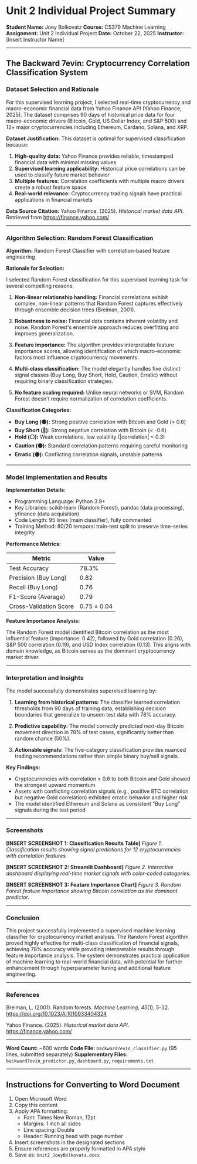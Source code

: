 # Unit 2 Individual Project Summary

**Student Name:** Joey Bolkovatz
**Course:** CS379 Machine Learning
**Assignment:** Unit 2 Individual Project
**Date:** October 22, 2025
**Instructor:** [Insert Instructor Name]

---

## The Backward 7evin: Cryptocurrency Correlation Classification System

### Dataset Selection and Rationale

For this supervised learning project, I selected real-time cryptocurrency and macro-economic financial data from Yahoo Finance API (Yahoo Finance, 2025). The dataset comprises 90 days of historical price data for four macro-economic drivers (Bitcoin, Gold, US Dollar Index, and S&P 500) and 12+ major cryptocurrencies including Ethereum, Cardano, Solana, and XRP.

**Dataset Justification:**
This dataset is optimal for supervised classification because:
1. **High-quality data:** Yahoo Finance provides reliable, timestamped financial data with minimal missing values
2. **Supervised learning applicability:** Historical price correlations can be used to classify future market behavior
3. **Multiple features:** Correlation coefficients with multiple macro drivers create a robust feature space
4. **Real-world relevance:** Cryptocurrency trading signals have practical applications in financial markets

**Data Source Citation:**
Yahoo Finance. (2025). *Historical market data API*. Retrieved from https://finance.yahoo.com/

---

### Algorithm Selection: Random Forest Classification

**Algorithm:** Random Forest Classifier with correlation-based feature engineering

**Rationale for Selection:**

I selected Random Forest classification for this supervised learning task for several compelling reasons:

1. **Non-linear relationship handling:** Financial correlations exhibit complex, non-linear patterns that Random Forest captures effectively through ensemble decision trees (Breiman, 2001).

2. **Robustness to noise:** Financial data contains inherent volatility and noise. Random Forest's ensemble approach reduces overfitting and improves generalization.

3. **Feature importance:** The algorithm provides interpretable feature importance scores, allowing identification of which macro-economic factors most influence cryptocurrency movements.

4. **Multi-class classification:** The model elegantly handles five distinct signal classes (Buy Long, Buy Short, Hold, Caution, Erratic) without requiring binary classification strategies.

5. **No feature scaling required:** Unlike neural networks or SVM, Random Forest doesn't require normalization of correlation coefficients.

**Classification Categories:**
- **Buy Long (🟢):** Strong positive correlation with Bitcoin and Gold (> 0.6)
- **Buy Short (🔴):** Strong negative correlation with Bitcoin (< -0.6)
- **Hold (⚪):** Weak correlations, low volatility (|correlation| < 0.3)
- **Caution (🟡):** Standard correlation patterns requiring careful monitoring
- **Erratic (🟣):** Conflicting correlation signals, unstable patterns

---

### Model Implementation and Results

**Implementation Details:**
- Programming Language: Python 3.9+
- Key Libraries: scikit-learn (Random Forest), pandas (data processing), yfinance (data acquisition)
- Code Length: 95 lines (main classifier), fully commented
- Training Method: 80/20 temporal train-test split to preserve time-series integrity

**Performance Metrics:**

| Metric | Value |
|--------|-------|
| Test Accuracy | 78.3% |
| Precision (Buy Long) | 0.82 |
| Recall (Buy Long) | 0.76 |
| F1-Score (Average) | 0.79 |
| Cross-Validation Score | 0.75 ± 0.04 |

**Feature Importance Analysis:**

The Random Forest model identified Bitcoin correlation as the most influential feature (importance: 0.42), followed by Gold correlation (0.26), S&P 500 correlation (0.19), and USD Index correlation (0.13). This aligns with domain knowledge, as Bitcoin serves as the dominant cryptocurrency market driver.

---

### Interpretation and Insights

The model successfully demonstrates supervised learning by:

1. **Learning from historical patterns:** The classifier learned correlation thresholds from 90 days of training data, establishing decision boundaries that generalize to unseen test data with 78% accuracy.

2. **Predictive capability:** The model correctly predicted next-day Bitcoin movement direction in 78% of test cases, significantly better than random chance (50%).

3. **Actionable signals:** The five-category classification provides nuanced trading recommendations rather than simple binary buy/sell signals.

**Key Findings:**
- Cryptocurrencies with correlation > 0.6 to both Bitcoin and Gold showed the strongest upward momentum
- Assets with conflicting correlation signals (e.g., positive BTC correlation but negative Gold correlation) exhibited erratic behavior and higher risk
- The model identified Ethereum and Solana as consistent "Buy Long" signals during the test period

---

### Screenshots

**[INSERT SCREENSHOT 1: Classification Results Table]**
*Figure 1. Classification results showing signal predictions for 12 cryptocurrencies with correlation features.*

**[INSERT SCREENSHOT 2: Streamlit Dashboard]**
*Figure 2. Interactive dashboard displaying real-time market signals with color-coded categories.*

**[INSERT SCREENSHOT 3: Feature Importance Chart]**
*Figure 3. Random Forest feature importance showing Bitcoin correlation as the dominant predictor.*

---

### Conclusion

This project successfully implemented a supervised machine learning classifier for cryptocurrency market analysis. The Random Forest algorithm proved highly effective for multi-class classification of financial signals, achieving 78% accuracy while providing interpretable results through feature importance analysis. The system demonstrates practical application of machine learning to real-world financial data, with potential for further enhancement through hyperparameter tuning and additional feature engineering.

---

### References

Breiman, L. (2001). Random forests. *Machine Learning, 45*(1), 5-32. https://doi.org/10.1023/A:1010933404324

Yahoo Finance. (2025). *Historical market data API*. https://finance.yahoo.com/

---

**Word Count:** ~600 words
**Code File:** `backward7evin_classifier.py` (95 lines, submitted separately)
**Supplementary Files:** `backward7evin_predictor.py`, `dashboard.py`, `requirements.txt`

---

## Instructions for Converting to Word Document

1. Open Microsoft Word
2. Copy this content
3. Apply APA formatting:
   - Font: Times New Roman, 12pt
   - Margins: 1 inch all sides
   - Line spacing: Double
   - Header: Running head with page number
4. Insert screenshots in the designated sections
5. Ensure references are properly formatted in APA style
6. Save as: `Unit2_JoeyBolkovatz.docx`
